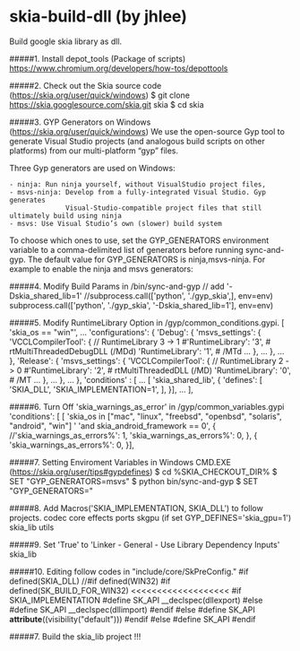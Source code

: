 # skia-build-dll (by jhlee)
Build google skia library as dll.



#####1. Install depot_tools (Package of scripts)
    https://www.chromium.org/developers/how-tos/depottools


#####2. Check out the Skia source code (https://skia.org/user/quick/windows)
    $ git clone https://skia.googlesource.com/skia.git skia
    $ cd skia
  
  
#####3. GYP Generators on Windows (https://skia.org/user/quick/windows)
We use the open-source Gyp tool to generate Visual Studio projects (and analogous build scripts on other platforms) 
from our multi-platform “gyp” files.
  
Three Gyp generators are used on Windows:

    - ninja: Run ninja yourself, without VisualStudio project files,
    - msvs-ninja: Develop from a fully-integrated Visual Studio. Gyp generates 
                  Visual-Studio-compatible project files that still ultimately build using ninja
    - msvs: Use Visual Studio’s own (slower) build system
    
To choose which ones to use, set the GYP_GENERATORS environment variable to a comma-delimited list of generators before running sync-and-gyp. The default value for GYP_GENERATORS is ninja,msvs-ninja. For example to enable the ninja and msvs generators:


#####4.  Modify Build Params in /bin/sync-and-gyp
    // add '-Dskia_shared_lib=1'
    //subprocess.call(['python', './gyp_skia',], env=env)
    subprocess.call(['python', './gyp_skia', '-Dskia_shared_lib=1'], env=env)
    

#####5. Modify RuntimeLibrary Option in /gyp/common_conditions.gypi.
    [ 'skia_os == "win"',
        ...
        'configurations': {
            'Debug': {
                'msvs_settings': {
                    'VCCLCompilerTool': {
                        // RuntimeLibrary 3 -> 1
                        #'RuntimeLibrary': '3',         # rtMultiThreadedDebugDLL (/MDd)
                        'RuntimeLibrary': '1',  # /MTd
                        ...
                    },
                ...
                },
            ...
            },
            'Release': {
                'msvs_settings': {
                    'VCCLCompilerTool': {
                        // RuntimeLibrary 2 -> 0
                        #'RuntimeLibrary': '2',              # rtMultiThreadedDLL (/MD)
                        'RuntimeLibrary': '0',  # /MT
                        ...
                    },
                ...
                },
            ...
        },
        'conditions' : [
            ...
            [ 'skia_shared_lib', {
                'defines': [
                    'SKIA_DLL',
                    'SKIA_IMPLEMENTATION=1',
                ],
            }],
            ...
        ],


#####6. Turn Off 'skia_warnings_as_error' in /gyp/common_variables.gypi
    'conditions': [
        [ 'skia_os in ["mac", "linux", "freebsd", "openbsd", "solaris", "android", "win"] '
                'and skia_android_framework == 0', {
            //'skia_warnings_as_errors%': 1,
            'skia_warnings_as_errors%': 0,
        }, {
            'skia_warnings_as_errors%': 0,
        }],

#####7. Setting Enviroment Variables in Windows CMD.EXE (https://skia.org/user/tips#gypdefines)
    $ cd %SKIA_CHECKOUT_DIR%
    $ SET "GYP_GENERATORS=msvs"
    $ python bin/sync-and-gyp
    $ SET "GYP_GENERATORS="
    

#####8. Add Macros('SKIA_IMPLEMENTATION, SKIA_DLL') to follow projects.
    codec
    core
    effects
    ports
    skgpu (if set GYP_DEFINES='skia_gpu=1')
    skia_lib
    utils
    

#####9. Set 'True' to 'Linker - General - Use Library Dependency Inputs'
    skia_lib


#####10. Editing follow codes in "include/core/SkPreConfig."
    #if defined(SKIA_DLL)
        //#if defined(WIN32)
        #if defined(SK_BUILD_FOR_WIN32)                                 <<<<<<<<<<<<<<<<<<<
            #if SKIA_IMPLEMENTATION
                #define SK_API __declspec(dllexport)
            #else
                #define SK_API __declspec(dllimport)
            #endif
        #else
            #define SK_API __attribute__((visibility("default")))
        #endif
    #else
        #define SK_API
    #endif

    
#####7. Build the skia_lib project !!!
    
